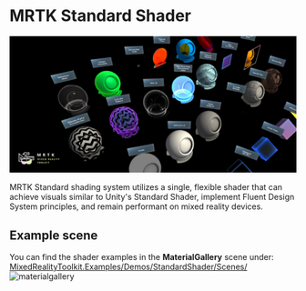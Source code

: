 # MRTK Standard Shader
![](../Documentation/Images/MRTKStandardShader/MRTK_StandardShader.jpg)

MRTK Standard shading system utilizes a single, flexible shader that can achieve visuals similar to Unity's Standard Shader, implement Fluent Design System principles, and remain performant on mixed reality devices.

## Example scene
You can find the shader examples in the **MaterialGallery** scene under:
[MixedRealityToolkit.Examples/Demos/StandardShader/Scenes/](/Assets/MixedRealityToolkit.Examples/Demos/StandardShader/Scenes)
![materialgallery](https://user-images.githubusercontent.com/13305729/36511641-4eceafac-171c-11e8-991f-40896f75e2ee.png)


